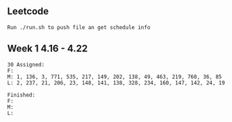## Leetcode
    Run ./run.sh to push file an get schedule info

## Week 1 4.16 - 4.22
    30 Assigned:
    F:
    M: 1, 136, 3, 771, 535, 217, 149, 202, 138, 49, 463, 219, 760, 36, 85
    L: 2, 237, 21, 206, 23, 148, 141, 138, 328, 234, 160, 147, 142, 24, 19
  
    Finished:
    F:
    M:
    L:
